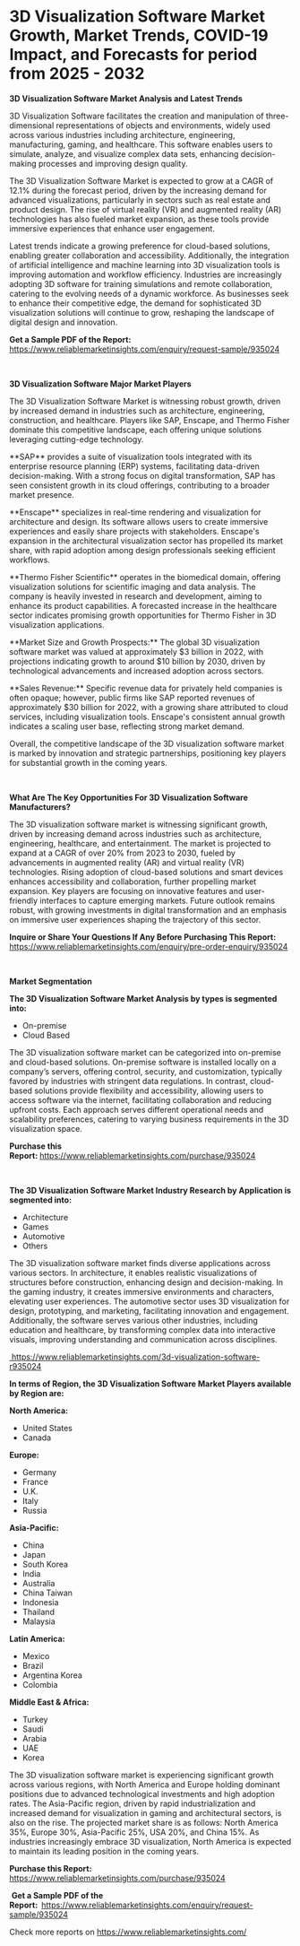 <p><h1>3D Visualization Software Market Growth, Market Trends, COVID-19 Impact, and Forecasts for period from 2025 - 2032</h1></p><p><strong>3D Visualization Software Market Analysis and Latest Trends</strong></p>
<p><p>3D Visualization Software facilitates the creation and manipulation of three-dimensional representations of objects and environments, widely used across various industries including architecture, engineering, manufacturing, gaming, and healthcare. This software enables users to simulate, analyze, and visualize complex data sets, enhancing decision-making processes and improving design quality.</p><p>The 3D Visualization Software Market is expected to grow at a CAGR of 12.1% during the forecast period, driven by the increasing demand for advanced visualizations, particularly in sectors such as real estate and product design. The rise of virtual reality (VR) and augmented reality (AR) technologies has also fueled market expansion, as these tools provide immersive experiences that enhance user engagement. </p><p>Latest trends indicate a growing preference for cloud-based solutions, enabling greater collaboration and accessibility. Additionally, the integration of artificial intelligence and machine learning into 3D visualization tools is improving automation and workflow efficiency. Industries are increasingly adopting 3D software for training simulations and remote collaboration, catering to the evolving needs of a dynamic workforce. As businesses seek to enhance their competitive edge, the demand for sophisticated 3D visualization solutions will continue to grow, reshaping the landscape of digital design and innovation.</p></p>
<p><strong>Get a Sample PDF of the Report:&nbsp;</strong> <a href="https://www.reliablemarketinsights.com/enquiry/request-sample/935024?utm_campaign=2441&utm_medium=2&utm_source=Github&utm_content=ia&utm_term=07032025&utm_id=3d-visualization-software">https://www.reliablemarketinsights.com/enquiry/request-sample/935024</a></p>
<p>&nbsp;</p>
<p><strong>3D Visualization Software Major Market Players</strong></p>
<p><p>The 3D Visualization Software Market is witnessing robust growth, driven by increased demand in industries such as architecture, engineering, construction, and healthcare. Players like SAP, Enscape, and Thermo Fisher dominate this competitive landscape, each offering unique solutions leveraging cutting-edge technology.</p><p>**SAP** provides a suite of visualization tools integrated with its enterprise resource planning (ERP) systems, facilitating data-driven decision-making. With a strong focus on digital transformation, SAP has seen consistent growth in its cloud offerings, contributing to a broader market presence.</p><p>**Enscape** specializes in real-time rendering and visualization for architecture and design. Its software allows users to create immersive experiences and easily share projects with stakeholders. Enscape's expansion in the architectural visualization sector has propelled its market share, with rapid adoption among design professionals seeking efficient workflows.</p><p>**Thermo Fisher Scientific** operates in the biomedical domain, offering visualization solutions for scientific imaging and data analysis. The company is heavily invested in research and development, aiming to enhance its product capabilities. A forecasted increase in the healthcare sector indicates promising growth opportunities for Thermo Fisher in 3D visualization applications.</p><p>**Market Size and Growth Prospects:** The global 3D visualization software market was valued at approximately $3 billion in 2022, with projections indicating growth to around $10 billion by 2030, driven by technological advancements and increased adoption across sectors.</p><p>**Sales Revenue:** Specific revenue data for privately held companies is often opaque; however, public firms like SAP reported revenues of approximately $30 billion for 2022, with a growing share attributed to cloud services, including visualization tools. Enscape's consistent annual growth indicates a scaling user base, reflecting strong market demand.</p><p>Overall, the competitive landscape of the 3D visualization software market is marked by innovation and strategic partnerships, positioning key players for substantial growth in the coming years.</p></p>
<p>&nbsp;</p>
<p><strong>What Are The Key Opportunities For 3D Visualization Software Manufacturers?</strong></p>
<p><p>The 3D visualization software market is witnessing significant growth, driven by increasing demand across industries such as architecture, engineering, healthcare, and entertainment. The market is projected to expand at a CAGR of over 20% from 2023 to 2030, fueled by advancements in augmented reality (AR) and virtual reality (VR) technologies. Rising adoption of cloud-based solutions and smart devices enhances accessibility and collaboration, further propelling market expansion. Key players are focusing on innovative features and user-friendly interfaces to capture emerging markets. Future outlook remains robust, with growing investments in digital transformation and an emphasis on immersive user experiences shaping the trajectory of this sector.</p></p>
<p><strong>Inquire or Share Your Questions If Any Before Purchasing This Report:</strong> <a href="https://www.reliablemarketinsights.com/enquiry/pre-order-enquiry/935024?utm_campaign=2441&utm_medium=2&utm_source=Github&utm_content=ia&utm_term=07032025&utm_id=3d-visualization-software">https://www.reliablemarketinsights.com/enquiry/pre-order-enquiry/935024</a></p>
<p>&nbsp;</p>
<p><strong>Market Segmentation</strong></p>
<p><strong>The 3D Visualization Software Market Analysis by types is segmented into:</strong></p>
<p><ul><li>On-premise</li><li>Cloud Based</li></ul></p>
<p><p>The 3D visualization software market can be categorized into on-premise and cloud-based solutions. On-premise software is installed locally on a company’s servers, offering control, security, and customization, typically favored by industries with stringent data regulations. In contrast, cloud-based solutions provide flexibility and accessibility, allowing users to access software via the internet, facilitating collaboration and reducing upfront costs. Each approach serves different operational needs and scalability preferences, catering to varying business requirements in the 3D visualization space.</p></p>
<p><strong>Purchase this Report:&nbsp;</strong><a href="https://www.reliablemarketinsights.com/purchase/935024?utm_campaign=2441&utm_medium=2&utm_source=Github&utm_content=ia&utm_term=07032025&utm_id=3d-visualization-software">https://www.reliablemarketinsights.com/purchase/935024</a></p>
<p>&nbsp;</p>
<p><strong>The 3D Visualization Software Market Industry Research by Application is segmented into:</strong></p>
<p><ul><li>Architecture</li><li>Games</li><li>Automotive</li><li>Others</li></ul></p>
<p><p>The 3D visualization software market finds diverse applications across various sectors. In architecture, it enables realistic visualizations of structures before construction, enhancing design and decision-making. In the gaming industry, it creates immersive environments and characters, elevating user experiences. The automotive sector uses 3D visualization for design, prototyping, and marketing, facilitating innovation and engagement. Additionally, the software serves various other industries, including education and healthcare, by transforming complex data into interactive visuals, improving understanding and communication across disciplines.</p></p>
<p><a href="https://www.reliablemarketinsights.com/3d-visualization-software-r935024?utm_campaign=2441&utm_medium=2&utm_source=Github&utm_content=ia&utm_term=07032025&utm_id=3d-visualization-software">&nbsp;https://www.reliablemarketinsights.com/3d-visualization-software-r935024</a></p>
<p><strong>In terms of Region, the 3D Visualization Software Market Players available by Region are:</strong></p>
<p>
    <p> <strong> North America: </strong>
        <ul>
            <li>United States</li>
            <li>Canada</li>
        </ul>
        </p> 
    <p> <strong> Europe: </strong>
        <ul>
            <li>Germany</li>
            <li>France</li>
            <li>U.K.</li>
            <li>Italy</li>
            <li>Russia</li>
        </ul>
        </p> 
    <p> <strong> Asia-Pacific: </strong>
        <ul>
            <li>China</li>
            <li>Japan</li>
            <li>South Korea</li>
            <li>India</li>
            <li>Australia</li>
            <li>China Taiwan</li>
            <li>Indonesia</li>
            <li>Thailand</li>
            <li>Malaysia</li>
        </ul>
        </p> 
    <p> <strong> Latin America: </strong>
        <ul>
            <li>Mexico</li>
            <li>Brazil</li>
            <li>Argentina Korea</li>
            <li>Colombia</li>
        </ul>
        </p> 
    <p> <strong> Middle East & Africa: </strong>
        <ul>
            <li>Turkey</li>
            <li>Saudi</li>
            <li>Arabia</li>
            <li>UAE</li>
            <li>Korea</li>
        </ul>
    </p>
    </p>
<p><p>The 3D visualization software market is experiencing significant growth across various regions, with North America and Europe holding dominant positions due to advanced technological investments and high adoption rates. The Asia-Pacific region, driven by rapid industrialization and increased demand for visualization in gaming and architectural sectors, is also on the rise. The projected market share is as follows: North America 35%, Europe 30%, Asia-Pacific 25%, USA 20%, and China 15%. As industries increasingly embrace 3D visualization, North America is expected to maintain its leading position in the coming years.</p></p>
<p><strong>Purchase this Report: </strong><a href="https://www.reliablemarketinsights.com/purchase/935024?utm_campaign=2441&utm_medium=2&utm_source=Github&utm_content=ia&utm_term=07032025&utm_id=3d-visualization-software">https://www.reliablemarketinsights.com/purchase/935024</a></p>
<p>&nbsp;<strong>Get a Sample PDF of the Report:&nbsp;&nbsp;</strong><a href="https://www.reliablemarketinsights.com/enquiry/request-sample/935024?utm_campaign=2441&utm_medium=2&utm_source=Github&utm_content=ia&utm_term=07032025&utm_id=3d-visualization-software">https://www.reliablemarketinsights.com/enquiry/request-sample/935024</a></p>
<p><strong></strong></p>
<p>Check more reports on <a href="https://www.reliablemarketinsights.com/?utm_campaign=2441&utm_medium=2&utm_source=Github&utm_content=ia&utm_term=07032025&utm_id=3d-visualization-software">https://www.reliablemarketinsights.com/</a></p>